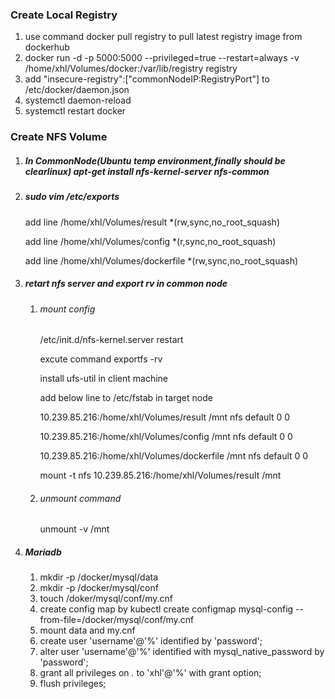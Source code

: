 ### Create Local Registry

1. use command docker pull registry to pull latest registry image from dockerhub
2. docker run -d  -p 5000:5000 --privileged=true --restart=always -v /home/xhl/Volumes/docker:/var/lib/registry registry
3. add "insecure-registry":["commonNodeIP:RegistryPort"] to /etc/docker/daemon.json
4. systemctl daemon-reload
5. systemctl restart docker

### Create NFS Volume

1. ##### In CommonNode(Ubuntu temp environment,finally should be clearlinux) apt-get install nfs-kernel-server nfs-common

2. ##### sudo vim /etc/exports 

   add line /home/xhl/Volumes/result *(rw,sync,no_root_squash)

   add line /home/xhl/Volumes/config *(r,sync,no_root_squash)

   add line /home/xhl/Volumes/dockerfile *(rw,sync,no_root_squash)

3. ##### retart nfs server and export rv in common node

   1. ###### mount config

      /etc/init.d/nfs-kernel.server restart

       excute command exportfs -rv

      install ufs-util in client machine

      add below line to /etc/fstab in target node

      10.239.85.216:/home/xhl/Volumes/result /mnt nfs default 0 0

      10.239.85.216:/home/xhl/Volumes/config /mnt nfs default 0 0

      10.239.85.216:/home/xhl/Volumes/dockerfile /mnt nfs default 0 0

      mount -t nfs 10.239.85.216:/home/xhl/Volumes/result /mnt

   2. ###### unmount command

      unmount -v /mnt


4. ##### Mariadb

   1. mkdir -p /docker/mysql/data
   2. mkdir -p /docker/mysql/conf
   3. touch /doker/mysql/conf/my.cnf
   4. create config map by kubectl create configmap mysql-config --from-file=/docker/mysql/conf/my.cnf
   5. mount data and my.cnf
   6. create user 'username'@'%' identified by 'password';
   7. alter user 'username'@'%' identified with mysql_native_password by 'password';
   8. grant all privileges on *.* to 'xhl'@'%' with grant option;
   9. flush privileges;